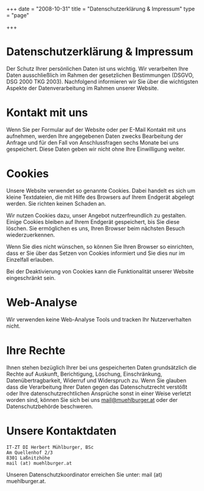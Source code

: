 +++
date = "2008-10-31"
title = "Datenschutzerklärung & Impressum"
type = "page"

+++
# Datenschutzerklärung & Impressum

Der Schutz Ihrer persönlichen Daten ist uns wichtig. Wir verarbeiten Ihre Daten ausschließlich im Rahmen der gesetzlichen Bestimmungen (DSGVO, DSG 2000 TKG 2003). Nachfolgend informieren wir Sie über die wichtigsten Aspekte der Datenverarbeitung im Rahmen unserer Website.

# Kontakt mit uns
Wenn Sie per Formular auf der Website oder per E-Mail Kontakt mit uns aufnehmen, werden Ihre angegebenen Daten zwecks Bearbeitung der Anfrage und für den Fall von Anschlussfragen sechs Monate bei uns gespeichert. Diese Daten geben wir nicht ohne Ihre Einwilligung weiter.

# Cookies
Unsere Website verwendet so genannte Cookies. Dabei handelt es sich um kleine Textdateien, die mit Hilfe des Browsers auf Ihrem Endgerät abgelegt werden. Sie richten keinen Schaden an.

Wir nutzen Cookies dazu, unser Angebot nutzerfreundlich zu gestalten. Einige Cookies bleiben auf Ihrem Endgerät gespeichert, bis Sie diese löschen. Sie ermöglichen es uns, Ihren Browser beim nächsten Besuch wiederzuerkennen.

Wenn Sie dies nicht wünschen, so können Sie Ihren Browser so einrichten, dass er Sie über das Setzen von Cookies informiert und Sie dies nur im Einzelfall erlauben.

Bei der Deaktivierung von Cookies kann die Funktionalität unserer Website eingeschränkt sein.


# Web-Analyse
Wir verwenden keine Web-Analyse Tools und tracken Ihr Nutzerverhalten nicht.
<!--
Unsere Website verwendet Funktionen des Webanalysedienstes Google Analytics, einen Webanalysedienst der Google LLC („Google“). Dazu werden Cookies verwendet, die eine Analyse der Benutzung der Website durch Ihre Benutzer ermöglicht. Die dadurch erzeugten Informationen werden auf die Server von Google übertragen und dort gespeichert. 
Sie können dies verhindern, indem Sie Ihren Browser so einrichten, dass keine Cookies gespeichert werden.

Ihre IP-Adresse wird erfasst, aber umgehend pseudonymisiert. Dadurch wird nur mehr eine grobe Lokalisierung möglich.

Die Beziehung zum Webanalyseanbieter Google basiert auf Standardvertragsklauseln/einem Angemessenheitsbeschluss der Europäischen Komission (zB im Fall der USA: „Privacy Shield“). Google ist unter dem Privacy-Shield-Abkommen zertifiziert und bietet hierdurch eine Garantie, das europäische Datenschutzrecht einzuhalten (https://www.privacyshield.gov/participant?id=a2zt000000001L5AAI&status=Active).

Die Datenverarbeitung erfolgt auf Basis der gesetzlichen Bestimmungen des § 96 Abs. 3 TKG sowie des Art 6 Abs. 1 lit. a (Einwilligung) und/oder f (berechtigtes Interesse) der DSGVO.

Unser Anliegen im Sinne der DSGVO (berechtigtes Interesse) ist die Verbesserung unseres Angebotes und unseres Webauftritts. Da uns die Privatsphäre unserer Nutzer wichtig ist, werden die Nutzerdaten anonymisiert. Wir setzen Google Analytics nur mit aktivierter IP-Anonymisierung ein.

Die Nutzerdaten werden für die Dauer von 6 Monaten aufbewahrt.
-->

# Ihre Rechte
Ihnen stehen bezüglich Ihrer bei uns gespeicherten Daten grundsätzlich die Rechte auf Auskunft, Berichtigung, Löschung, Einschränkung, Datenübertragbarkeit, Widerruf und Widerspruch zu. Wenn Sie glauben dass die Verarbeitung Ihrer Daten gegen das Datenschutzrecht verstößt oder Ihre datenschutzrechtlichen Ansprüche sonst in einer Weise verletzt worden sind, können Sie sich bei uns mail@muehlburger.at oder der Datenschutzbehörde beschweren.

# Unsere Kontaktdaten

    IT-ZT DI Herbert Mühlburger, BSc
    Am Quellenhof 2/3
    8301 Laßnitzhöhe
    mail (at) muehlburger.at

Unseren Datenschutzkoordinator erreichen Sie unter: mail (at) muehlburger.at.